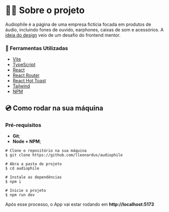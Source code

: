 # 👨‍💻‍ Sobre o projeto

Audiophile é a página de uma empresa fictícia focada em produtos de áudio, incluindo fones de ouvido,
earphones, caixas de som e acessórios.
A [ideia do design](https://www.frontendmentor.io/challenges/audiophile-ecommerce-website-C8cuSd_wx)
veio de um desafio do frontend mentor.

### 🧰 Ferramentas Utilizadas

- [Vite](https://vitejs.dev/)
- [TypeScript](https://www.typescriptlang.org/)
- [React](https://react.dev/)
- [React Router](https://reactrouter.com/en/main)
- [React Hot Toast](https://react-hot-toast.com/)
- [Tailwind](https://tailwindcss.com/)
- [NPM](https://docs.npmjs.com/downloading-and-installing-node-js-and-npm)

## 💿 Como rodar na sua máquina

### Pré-requisitos

- **Git**;
- **Node + NPM**;

```shell
# Clone o repositório na sua máquina
$ git clone https://github.com/lleonardus/audiophile

# Abra a pasta do projeto
$ cd audiophile

# Instale as dependências
$ npm i

# Inicie o projeto
$ npm run dev
```

Após esse processo, o App vai estar rodando em **http://localhost:5173**
